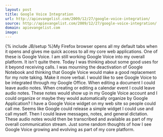 ```yaml
---
layout: post
title: Google Voice Integration
url: http://apievangelist.com/2009/12/27/google-voice-integration/
source: http://apievangelist.com/2009/12/27/google-voice-integration/
domain: apievangelist.com
image: 
---
```

{% include JB/setup %}My Firefox browser opens all my default tabs when it opens and gives me quick access to all my core web applications. One of these is Google Voice.
I am still working Google Voice into my overall platform. It isn't quite there.
Today I was thinking about some good uses for it beyond receiving calls. I was mourning the deactivation of Google Notebook and thinking that Google Voice would make a good replacement for my note taking. Make it more verbal. I would like to see Google Voice to be integrated through my Google Office. When editing a document I could leave audio notes. When creating or editing a calendar event I could leave audio notes. These notes would show up in my Google Voice account and I could organize or maybe they would automatically organize by Google Application?
I have a Google Voice widget on my web site so people could call me. Seems like Google could release a simple widget I could use and call myself. Then I could leave messages, notes, and general dictation. These audio notes would then be transcribed and available as part of my overall communication stream.
Just some random thoughts of how I see Google Voice growing and evolving as part of my core platform.
